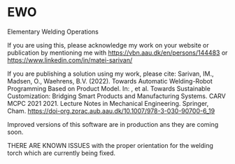 # EWO
Elementary Welding Operations

If you are using this, please acknowledge my work on your website or publication by mentioning me with   https://vbn.aau.dk/en/persons/144483    or    https://www.linkedin.com/in/matei-sarivan/

If you are publishing a solution using my work, please cite: Sarivan, IM., Madsen, O., Waehrens, B.V. (2022). Towards Automatic Welding-Robot Programming Based on Product Model. In: , et al. Towards Sustainable Customization: Bridging Smart Products and Manufacturing Systems. CARV MCPC 2021 2021. Lecture Notes in Mechanical Engineering. Springer, Cham. https://doi-org.zorac.aub.aau.dk/10.1007/978-3-030-90700-6_19

Improved versions of this software are in production ans they are coming soon.

THERE ARE KNOWN ISSUES with the proper orientation for the welding torch which are currently being fixed. 
